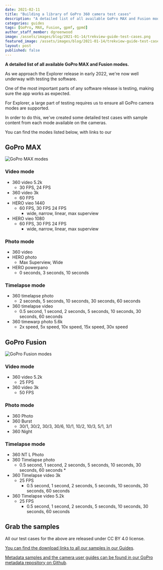 ```yaml
---
date: 2021-02-11
title: "Building a library of GoPro 360 camera test cases"
description: "A detailed list of all available GoPro MAX and Fusion modes."
categories: guides
tags: [GoPro, MAX, Fusion, gpmf, gpmd]
author_staff_member: dgreenwood
image: /assets/images/blog/2021-01-14/trekview-guide-test-cases.png
featured_image: /assets/images/blog/2021-01-14/trekview-guide-test-cases-sm.png
layout: post
published: false
---
```


**A detailed list of all available GoPro MAX and Fusion modes.**

As we approach the Explorer release in early 2022, we're now well underway with testing the software.

One of the most important parts of any software release is testing, making sure the app works as expected.

For Explorer, a large part of testing requires us to ensure all GoPro camera modes are supported.

In order to do this, we've created some detailed test cases with sample content from each mode available on the cameras.

You can find the modes listed below, with links to our 

## GoPro MAX

<img class="img-fluid" src="/assets/images/blog/2021-01-14/gopro-max-modes.jpg" alt="GoPro MAX modes" title="GoPro MAX modes" />

### Video mode

* 360 video 5.2k
	* 30 FPS, 24 FPS
* 360 video 3k
	* 60 FPS
* HERO vieo 1440
	* 60 FPS, 30 FPS 24 FPS
		* wide, narrow, linear, max superview
* HERO vieo 1080
	* 60 FPS, 30 FPS 24 FPS
		* wide, narrow, linear, max superview

### Photo mode

* 360 video
* HERO photo
	* Max Superview, Wide
* HERO powerpano
	* 0 seconds, 3 seconds, 10 seconds

### Timelapse mode

* 360 timelapse photo
	* 2 seconds, 5 seconds, 10 seconds, 30 seconds, 60 seconds
* 360 timelapse video
	* 0.5 second, 1 second, 2 seconds, 5 seconds, 10 seconds, 30 seconds, 60 seconds
* 360 timewarp photo 5.6k
	* 2x speed, 5x speed, 10x speed, 15x speed, 30x speed

## GoPro Fusion

<img class="img-fluid" src="/assets/images/blog/2021-01-14/gopro-fusion-modes.jpg" alt="GoPro Fusion modes" title="GoPro Fusion modes" />

### Video mode

* 360 video 5.2k
	* 25 FPS
* 360 video 3k
	* 50 FPS

### Photo mode

* 360 Photo
* 360 Burst
	* 30/1, 30/2, 30/3, 30/6, 10/1, 10/2, 10/3, 5/1, 3/1
* 360 Night

### Timelapse mode

* 360 NT L Photo
* 360 Timelapse photo
	* 0.5 second, 1 second, 2 seconds, 5 seconds, 10 seconds, 30 seconds, 60 seconds	* 
* 360 Timelapse video 3k
	* 25 FPS
		* 0.5 second, 1 second, 2 seconds, 5 seconds, 10 seconds, 30 seconds, 60 seconds
* 360 Timelapse video 5.2k
	* 25 FPS
		* 0.5 second, 1 second, 2 seconds, 5 seconds, 10 seconds, 30 seconds, 60 seconds

## Grab the samples

All our test cases for the above are released under CC BY 4.0 license.

[You can find the download links to all our samples in our Guides](https://guides.trekview.org/explorer/developer-docs/sequences/upload/test-cases).

[Metadata samples and the camera user guides can be found in our GoPro metadata repository on Github](https://github.com/trek-view/gopro-metadata).